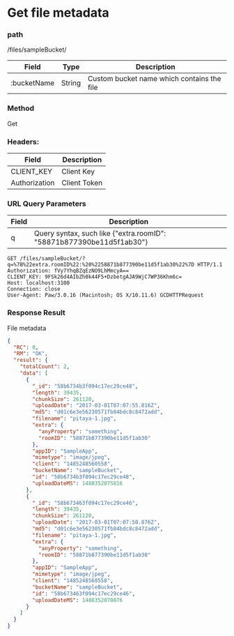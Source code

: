 # Get file metadata
### path
/files/sampleBucket/

| Field         | Type   | Description          |
| ------------- | ------ | -------------------- |
| :bucketName   | String | Custom bucket name which contains the file |


### Method
Get

### Headers:

| Field         | Description  |
| ------------- | ------------ |
| CLIENT_KEY    | Client Key   |
| Authorization | Client Token |

### URL Query Parameters
| Field         | Description  |
| ------------- | ------------ |
| q             | Query syntax, such like {"extra.roomID": "58871b877390be11d5f1ab30"} |

```
GET /files/sampleBucket/?q=%7B%22extra.roomID%22:%20%2258871b877390be11d5f1ab30%22%7D HTTP/1.1
Authorization: fVy7YhqBZqEzNO9LhMmcyA==
CLIENT_KEY: 9FSk26d4AIbZh0k44F5+DzbetgAJA9WjC7WP36Khm6c=
Host: localhost:3100
Connection: close
User-Agent: Paw/3.0.16 (Macintosh; OS X/10.11.6) GCDHTTPRequest

```

### Response Result
File metadata

```json
{
  "RC": 0,
  "RM": "OK",
  "result": {
    "totalCount": 2,
    "data": [
      {
        "_id": "58b6734b3f094c17ec29ce48",
        "length": 39435,
        "chunkSize": 261120,
        "uploadDate": "2017-03-01T07:07:55.816Z",
        "md5": "d01c6e3e56230571fb84bdc8c8472add",
        "filename": "pitaya-1.jpg",
        "extra": {
          "anyProperty": "something",
          "roomID": "58871b877390be11d5f1ab30"
        },
        "appID": "SampleApp",
        "mimetype": "image/jpeg",
        "client": "1485248560558",
        "bucketName": "sampleBucket",
        "id": "58b6734b3f094c17ec29ce48",
        "uploadDateMS": 1488352075816
      },
      {
        "_id": "58b673463f094c17ec29ce46",
        "length": 39435,
        "chunkSize": 261120,
        "uploadDate": "2017-03-01T07:07:50.876Z",
        "md5": "d01c6e3e56230571fb84bdc8c8472add",
        "filename": "pitaya-1.jpg",
        "extra": {
          "anyProperty": "something",
          "roomID": "58871b877390be11d5f1ab30"
        },
        "appID": "SampleApp",
        "mimetype": "image/jpeg",
        "client": "1485248560558",
        "bucketName": "sampleBucket",
        "id": "58b673463f094c17ec29ce46",
        "uploadDateMS": 1488352070876
      }
    ]
  }
}
```